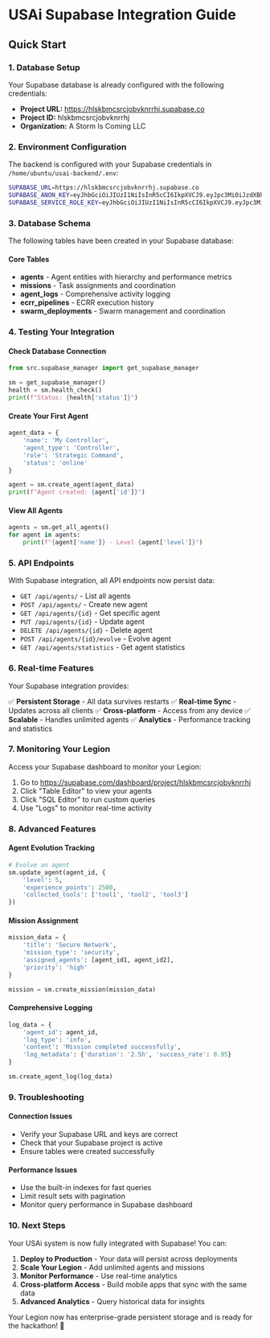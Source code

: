 # USAi Supabase Integration Guide

## Quick Start

### 1. Database Setup
Your Supabase database is already configured with the following credentials:
- **Project URL:** https://hlskbmcsrcjobvknrrhj.supabase.co
- **Project ID:** hlskbmcsrcjobvknrrhj
- **Organization:** A Storm Is Coming LLC

### 2. Environment Configuration
The backend is configured with your Supabase credentials in `/home/ubuntu/usai-backend/.env`:

```bash
SUPABASE_URL=https://hlskbmcsrcjobvknrrhj.supabase.co
SUPABASE_ANON_KEY=eyJhbGciOiJIUzI1NiIsInR5cCI6IkpXVCJ9.eyJpc3MiOiJzdXBhYmFzZSIsInJlZiI6Imhsc2tibWNzcmNqb2J2a25ycmhqIiwicm9sZSI6ImFub24iLCJpYXQiOjE3NDg3NTQ3MjcsImV4cCI6MjA2NDMzMDcyN30.S3ejjjORIEeo2ssh0N_DSYXEbBNg-4CMJN6q98Ooa4w
SUPABASE_SERVICE_ROLE_KEY=eyJhbGciOiJIUzI1NiIsInR5cCI6IkpXVCJ9.eyJpc3MiOiJzdXBhYmFzZSIsInJlZiI6Imhsc2tibWNzcmNqb2J2a25ycmhqIiwicm9sZSI6InNlcnZpY2Vfcm9sZSIsImlhdCI6MTc0ODc1NDcyNywiZXhwIjoyMDY0MzMwNzI3fQ.MQowtdaurJtxRNr53cc7IMA5ZzDBs0jynZD5d2TK7oQ
```

### 3. Database Schema
The following tables have been created in your Supabase database:

#### Core Tables
- **agents** - Agent entities with hierarchy and performance metrics
- **missions** - Task assignments and coordination
- **agent_logs** - Comprehensive activity logging
- **ecrr_pipelines** - ECRR execution history
- **swarm_deployments** - Swarm management and coordination

### 4. Testing Your Integration

#### Check Database Connection
```python
from src.supabase_manager import get_supabase_manager

sm = get_supabase_manager()
health = sm.health_check()
print(f"Status: {health['status']}")
```

#### Create Your First Agent
```python
agent_data = {
    'name': 'My Controller',
    'agent_type': 'Controller',
    'role': 'Strategic Command',
    'status': 'online'
}

agent = sm.create_agent(agent_data)
print(f"Agent created: {agent['id']}")
```

#### View All Agents
```python
agents = sm.get_all_agents()
for agent in agents:
    print(f"{agent['name']} - Level {agent['level']}")
```

### 5. API Endpoints
With Supabase integration, all API endpoints now persist data:

- `GET /api/agents/` - List all agents
- `POST /api/agents/` - Create new agent
- `GET /api/agents/{id}` - Get specific agent
- `PUT /api/agents/{id}` - Update agent
- `DELETE /api/agents/{id}` - Delete agent
- `POST /api/agents/{id}/evolve` - Evolve agent
- `GET /api/agents/statistics` - Get agent statistics

### 6. Real-time Features
Your Supabase integration provides:

✅ **Persistent Storage** - All data survives restarts
✅ **Real-time Sync** - Updates across all clients
✅ **Cross-platform** - Access from any device
✅ **Scalable** - Handles unlimited agents
✅ **Analytics** - Performance tracking and statistics

### 7. Monitoring Your Legion
Access your Supabase dashboard to monitor your Legion:
1. Go to https://supabase.com/dashboard/project/hlskbmcsrcjobvknrrhj
2. Click "Table Editor" to view your agents
3. Click "SQL Editor" to run custom queries
4. Use "Logs" to monitor real-time activity

### 8. Advanced Features

#### Agent Evolution Tracking
```python
# Evolve an agent
sm.update_agent(agent_id, {
    'level': 5,
    'experience_points': 2500,
    'collected_tools': ['tool1', 'tool2', 'tool3']
})
```

#### Mission Assignment
```python
mission_data = {
    'title': 'Secure Network',
    'mission_type': 'security',
    'assigned_agents': [agent_id1, agent_id2],
    'priority': 'high'
}

mission = sm.create_mission(mission_data)
```

#### Comprehensive Logging
```python
log_data = {
    'agent_id': agent_id,
    'log_type': 'info',
    'content': 'Mission completed successfully',
    'log_metadata': {'duration': '2.5h', 'success_rate': 0.95}
}

sm.create_agent_log(log_data)
```

### 9. Troubleshooting

#### Connection Issues
- Verify your Supabase URL and keys are correct
- Check that your Supabase project is active
- Ensure tables were created successfully

#### Performance Issues
- Use the built-in indexes for fast queries
- Limit result sets with pagination
- Monitor query performance in Supabase dashboard

### 10. Next Steps
Your USAi system is now fully integrated with Supabase! You can:

1. **Deploy to Production** - Your data will persist across deployments
2. **Scale Your Legion** - Add unlimited agents and missions
3. **Monitor Performance** - Use real-time analytics
4. **Cross-platform Access** - Build mobile apps that sync with the same data
5. **Advanced Analytics** - Query historical data for insights

Your Legion now has enterprise-grade persistent storage and is ready for the hackathon! 🚀

